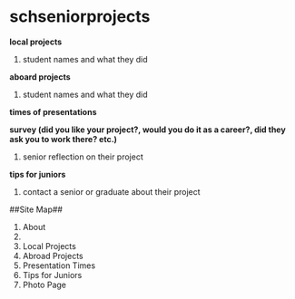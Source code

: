 # schseniorprojects
**local projects**

  1. student names and what they did

**aboard projects** 

  1. student names and what they did 

**times of presentations** 

**survey (did you like your project?, would you do it as a career?, did they ask you to work there? etc.)**

  1. senior reflection on their project

**tips for juniors** 

  1. contact a senior or graduate about their project

  
##Site Map##

1. About
  1. 
2. Local Projects
3. Abroad Projects
4. Presentation Times
5. Tips for Juniors
6. Photo Page



